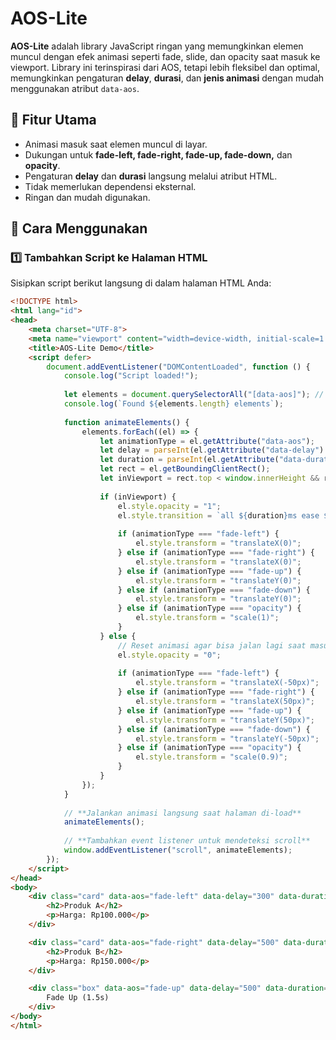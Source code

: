 # AOS-Lite

**AOS-Lite** adalah library JavaScript ringan yang memungkinkan elemen muncul dengan efek animasi seperti fade, slide, dan opacity saat masuk ke viewport. Library ini terinspirasi dari AOS, tetapi lebih fleksibel dan optimal, memungkinkan pengaturan **delay**, **durasi**, dan **jenis animasi** dengan mudah menggunakan atribut `data-aos`.

## 🚀 Fitur Utama
- Animasi masuk saat elemen muncul di layar.
- Dukungan untuk **fade-left, fade-right, fade-up, fade-down,** dan **opacity**.
- Pengaturan **delay** dan **durasi** langsung melalui atribut HTML.
- Tidak memerlukan dependensi eksternal.
- Ringan dan mudah digunakan.

## 📌 Cara Menggunakan
### 1️⃣ Tambahkan Script ke Halaman HTML
Sisipkan script berikut langsung di dalam halaman HTML Anda:
```html
<!DOCTYPE html>
<html lang="id">
<head>
    <meta charset="UTF-8">
    <meta name="viewport" content="width=device-width, initial-scale=1.0">
    <title>AOS-Lite Demo</title>
    <script defer>
        document.addEventListener("DOMContentLoaded", function () {
            console.log("Script loaded!");
        
            let elements = document.querySelectorAll("[data-aos]"); // Ambil semua elemen dengan data-aos
            console.log(`Found ${elements.length} elements`);
        
            function animateElements() {
                elements.forEach((el) => {
                    let animationType = el.getAttribute("data-aos");
                    let delay = parseInt(el.getAttribute("data-delay") || 0); // Ambil delay (default 0 ms)
                    let duration = parseInt(el.getAttribute("data-duration") || 800); // Ambil durasi (default 800 ms)
                    let rect = el.getBoundingClientRect();
                    let inViewport = rect.top < window.innerHeight && rect.bottom > 0; // Cek apakah elemen dalam viewport
        
                    if (inViewport) {
                        el.style.opacity = "1";
                        el.style.transition = `all ${duration}ms ease ${delay}ms`; // Atur delay + durasi animasi
        
                        if (animationType === "fade-left") {
                            el.style.transform = "translateX(0)";
                        } else if (animationType === "fade-right") {
                            el.style.transform = "translateX(0)";
                        } else if (animationType === "fade-up") {
                            el.style.transform = "translateY(0)";
                        } else if (animationType === "fade-down") {
                            el.style.transform = "translateY(0)";
                        } else if (animationType === "opacity") {
                            el.style.transform = "scale(1)";
                        }
                    } else {
                        // Reset animasi agar bisa jalan lagi saat masuk viewport
                        el.style.opacity = "0";
        
                        if (animationType === "fade-left") {
                            el.style.transform = "translateX(-50px)";
                        } else if (animationType === "fade-right") {
                            el.style.transform = "translateX(50px)";
                        } else if (animationType === "fade-up") {
                            el.style.transform = "translateY(50px)";
                        } else if (animationType === "fade-down") {
                            el.style.transform = "translateY(-50px)";
                        } else if (animationType === "opacity") {
                            el.style.transform = "scale(0.9)";
                        }
                    }
                });
            }
        
            // **Jalankan animasi langsung saat halaman di-load**
            animateElements();
        
            // **Tambahkan event listener untuk mendeteksi scroll**
            window.addEventListener("scroll", animateElements);
        });
    </script>
</head>
<body>
    <div class="card" data-aos="fade-left" data-delay="300" data-duration="1000">
        <h2>Produk A</h2>
        <p>Harga: Rp100.000</p>
    </div>

    <div class="card" data-aos="fade-right" data-delay="500" data-duration="1000">
        <h2>Produk B</h2>
        <p>Harga: Rp150.000</p>
    </div>

    <div class="box" data-aos="fade-up" data-delay="500" data-duration="1500">
        Fade Up (1.5s)
    </div>
</body>
</html>
